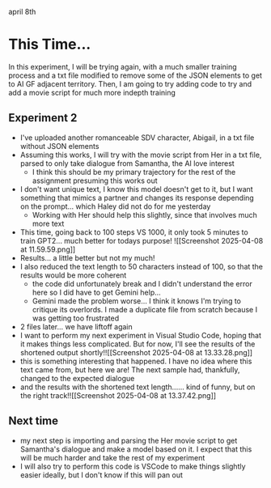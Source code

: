april 8th
# This Time...
In this experiment, I will be trying again, with a much smaller training process and a txt file modified to remove some of the JSON elements to get to AI GF adjacent territory. Then, I am going to try adding code to try and add a movie script for much more indepth training
## Experiment 2 
- I've uploaded another romanceable SDV character, Abigail, in a txt file without JSON elements
- Assuming this works, I will try with the movie script from Her in a txt file, parsed to only take dialogue from Samantha, the AI love interest
	- I think this should be my primary trajectory for the rest of the assignment presuming this works out
- I don't want unique text, I know this model doesn't get to it, but I want something that mimics a partner and changes its response depending on the prompt... which Haley did not do for me yesterday
	- Working with Her should help this slightly, since that involves much more text
- This time, going back to 100 steps VS 1000, it only took 5 minutes to train GPT2... much better for todays purpose!
![[Screenshot 2025-04-08 at 11.59.59.png]]
- Results... a little better but not my much!
- I also reduced the text length to 50 characters instead of 100, so that the results would be more coherent 
	- the code did unfortunately break and I didn't understand the error here so I did have to get Gemini help...
	- Gemini made the problem worse... I think it knows I'm trying to critique its overlords. I made a duplicate file from scratch because I was getting too frustrated
- 2 files later... we have liftoff again
- I want to perform my next experiment in Visual Studio Code, hoping that it makes things less complicated. But for now, I'll see the results of the shortened output shortly!![[Screenshot 2025-04-08 at 13.33.28.png]]
- this is something interesting that happened. I have no idea where this text came from, but here we are! The next sample had, thankfully, changed to the expected dialogue
- and the results with the shortened text length...... kind of funny, but on the right track!![[Screenshot 2025-04-08 at 13.37.42.png]]

## Next time
- my next step is importing and parsing the Her movie script to get Samantha's dialogue and make a model based on it. I expect that this will be much harder and take the rest of my experiment
- I will also try to perform this code is VSCode to make things slightly easier ideally, but I don't know if this will pan out
